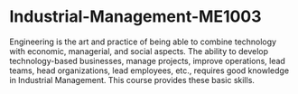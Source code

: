 # Industrial-Management-ME1003
Engineering is the art and practice of being able to combine technology with economic, managerial, and social aspects. The ability to develop technology-based businesses, manage projects, improve operations, lead teams, head organizations, lead employees, etc., requires good knowledge in Industrial Management. This course provides these basic skills.
